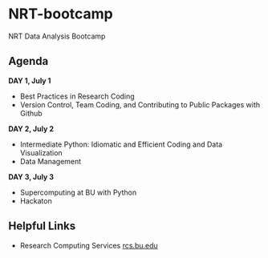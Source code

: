 # NRT-bootcamp
NRT Data Analysis Bootcamp


## Agenda

**DAY 1, July 1**  
- Best Practices in Research Coding
- Version Control, Team Coding, and Contributing to Public Packages with Github

**DAY 2, July 2**  
- Intermediate Python: Idiomatic and Efficient Coding and Data Visualization
- Data Management

**DAY 3, July 3**
- Supercomputing at BU with Python
- Hackaton

## Helpful Links

- Research Computing Services [rcs.bu.edu](https://www.bu.edu/tech/support/research/)
